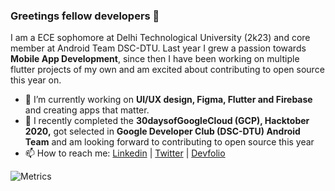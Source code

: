 ### Greetings fellow developers 👋

<!--
**hareshnayak/hareshnayak** is a ✨ _special_ ✨ repository because its `README.md` (this file) appears on your GitHub profile.

- 🔭 I’m currently working on Flutter and Firebase
- 🌱 I’m currently learning ...
- 👯 I’m looking to collaborate on ...
- 🤔 I’m looking for help with ...
- 💬 Ask me about ...
- 📫 How to reach me: ...
- 😄 Pronouns: ...
- ⚡ Fun fact: ...
-->
I am a ECE sophomore at Delhi Technological University (2k23) and core member at Android Team DSC-DTU. Last year I grew a passion towards **Mobile App Development**, since then I have been working on multiple flutter projects of my own and am excited about contributing to open source this year on.  
- 🔭 I’m currently working on **UI/UX design, Figma, Flutter and Firebase** and creating apps that matter.
- 🌱 I recently completed the **30daysofGoogleCloud (GCP), Hacktober 2020,** got selected in **Google Developer Club (DSC-DTU) Android Team** and am looking forward to contributing to open source this year 
- 📫 How to reach me: [Linkedin](https://linkedin.in/in/hareshnayak08) | [Twitter](https://twitter.com/HareshNayak19) | [Devfolio](https://devfolio.co/@HareshNayak)

![Metrics](https://metrics.lecoq.io/hareshnayak?template=classic&base.header=0&base.activity=0&base.community=0&base.repositories=0&base.metadata=0&isocalendar=1&languages=1&isocalendar.duration=half-year&languages.colors=github&languages.threshold=0%25&config.timezone=Asia%2FCalcutta)
